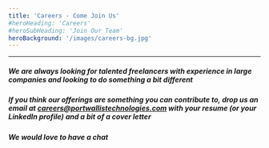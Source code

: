 ```yaml
---
title: 'Careers - Come Join Us'
#heroHeading: 'Careers'
#heroSubHeading: 'Join Our Team'
heroBackground: '/images/careers-bg.jpg'
---
```

---

##### We are always looking for talented freelancers with experience in large companies and looking to do something a bit different

##### If you think our offerings are something you can contribute to, drop us an email at <careers@portwallistechnologies.com> with your resume (or your LinkedIn profile) and a bit of a cover letter

##### We would love to have a chat
